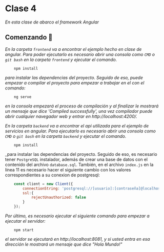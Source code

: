 # Clase 4
_En esta clase de abarco el framework Angular_

## Comenzando 🚀

_En la carpeta `frontend` va a encontrar el ejemplo hecho en clase de angular. Para poder ejecutarlo es necesario abrir una consola como `CMD` o `git bash` en la carpeta `frontend` y ejecutar el comando._
```console
    npm install
```
_para instalar las dependencias del proyecto. Seguido de eso, puede empezar a compilar el proyecto para empezar a trabajar en el con el comando:_
```console
    ng serve
```
_en la consola empezará el proceso de compilación y al finalizar le mostrará un mensaje que dice 'Compiled successfully', una vez compilador puede abrir cualquier navegador web y entrar en http://localhost:4200/._


_En la carpeta `backend` va a encontrar el api utilizada para el ejemplo de servicios en angular. Para ejecutarlo es necesario abrir una consola como `CMD` o `git bash` en la carpeta `backend` y ejecutar el comando._
```console
    npm install
```
_para instalar las dependencias del proyecto. Seguido de eso, es necesario tener `PostgreSQL` instalador, además de crear una base de datos con el contenido del archivo `database.sql`. También, en el archivo `index.js` en la línea 11 es necesario hacer el siguiente cambio con los valores correspondientes a su conexion de postgresql:
```javascript
    const client = new Client({
        connectionString: 'postgresql://[usuario]:[contraseña]@localhost:5432/[base de datos]',
        ssl:{
            rejectUnauthorized: false
        }
    });
```
_Por último, es necesario ejecutar el siguiente comando para empezar a ejecutar el servidor:_
```console
    npm start
```
_el servidor se ejecutará en http://localhost:8081, y si usted entra en esa dirección le mostrará un mensaje que dice "Hola Mundo!"_

